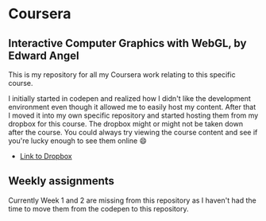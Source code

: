 # Coursera
## Interactive Computer Graphics with WebGL, by Edward Angel

This is my repository for all my Coursera work relating to this specific course.

I initially started in codepen and realized how I didn't like the development environment even though it allowed me to easily host my content. After that I moved it into my own specific repository and started hosting them from my dropbox for this course. The dropbox might or might not be taken down after the course. You could always try viewing the course content and see if you're lucky enough to see them online :smile:

* [Link to Dropbox](https://dl.dropboxusercontent.com/u/1194073/webgl/index.html)

## Weekly assignments

Currently Week 1 and 2 are missing from this repository as I haven't had the time to move them from the codepen to this repository.
